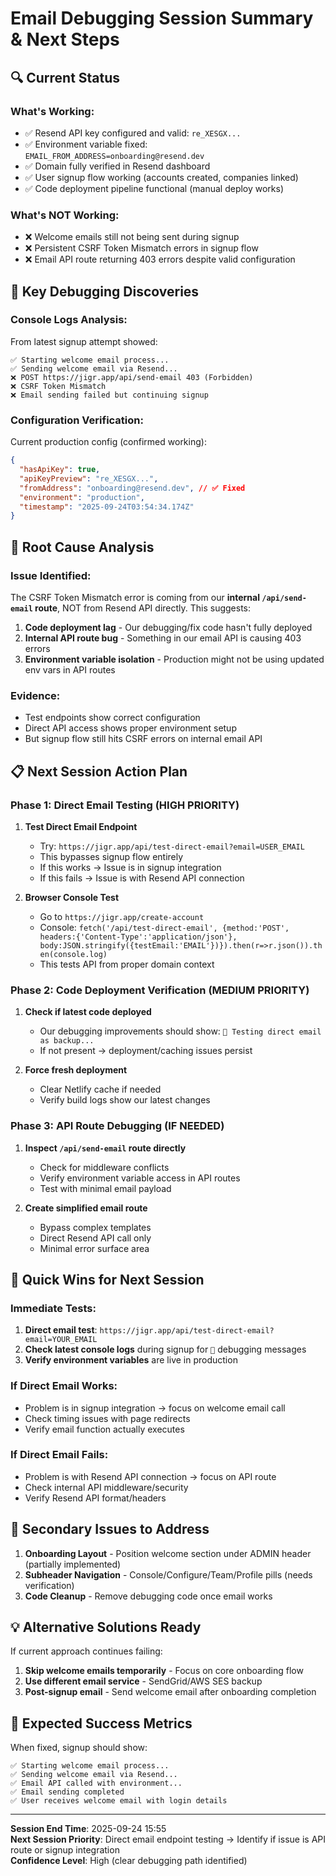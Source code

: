 # Email Debugging Session Summary & Next Steps

## 🔍 **Current Status**

### **What's Working:**
- ✅ Resend API key configured and valid: `re_XESGX...`
- ✅ Environment variable fixed: `EMAIL_FROM_ADDRESS=onboarding@resend.dev`
- ✅ Domain fully verified in Resend dashboard
- ✅ User signup flow working (accounts created, companies linked)
- ✅ Code deployment pipeline functional (manual deploy works)

### **What's NOT Working:**
- ❌ Welcome emails still not being sent during signup
- ❌ Persistent CSRF Token Mismatch errors in signup flow
- ❌ Email API route returning 403 errors despite valid configuration

## 🧪 **Key Debugging Discoveries**

### **Console Logs Analysis:**
From latest signup attempt showed:
```
✅ Starting welcome email process...
✅ Sending welcome email via Resend...
❌ POST https://jigr.app/api/send-email 403 (Forbidden)
❌ CSRF Token Mismatch
❌ Email sending failed but continuing signup
```

### **Configuration Verification:**
Current production config (confirmed working):
```json
{
  "hasApiKey": true,
  "apiKeyPreview": "re_XESGX...",
  "fromAddress": "onboarding@resend.dev", // ✅ Fixed
  "environment": "production",
  "timestamp": "2025-09-24T03:54:34.174Z"
}
```

## 🎯 **Root Cause Analysis**

### **Issue Identified:**
The CSRF Token Mismatch error is coming from our **internal `/api/send-email` route**, NOT from Resend API directly. This suggests:

1. **Code deployment lag** - Our debugging/fix code hasn't fully deployed
2. **Internal API route bug** - Something in our email API is causing 403 errors
3. **Environment variable isolation** - Production might not be using updated env vars in API routes

### **Evidence:**
- Test endpoints show correct configuration
- Direct API access shows proper environment setup
- But signup flow still hits CSRF errors on internal email API

## 📋 **Next Session Action Plan**

### **Phase 1: Direct Email Testing (HIGH PRIORITY)**
1. **Test Direct Email Endpoint**
   - Try: `https://jigr.app/api/test-direct-email?email=USER_EMAIL`
   - This bypasses signup flow entirely
   - If this works → Issue is in signup integration
   - If this fails → Issue is with Resend API connection

2. **Browser Console Test** 
   - Go to `https://jigr.app/create-account`
   - Console: `fetch('/api/test-direct-email', {method:'POST', headers:{'Content-Type':'application/json'}, body:JSON.stringify({testEmail:'EMAIL'})}).then(r=>r.json()).then(console.log)`
   - This tests API from proper domain context

### **Phase 2: Code Deployment Verification (MEDIUM PRIORITY)**
1. **Check if latest code deployed**
   - Our debugging improvements should show: `🧪 Testing direct email as backup...`
   - If not present → deployment/caching issues persist
   
2. **Force fresh deployment**
   - Clear Netlify cache if needed
   - Verify build logs show our latest changes

### **Phase 3: API Route Debugging (IF NEEDED)**
1. **Inspect `/api/send-email` route directly**
   - Check for middleware conflicts
   - Verify environment variable access in API routes
   - Test with minimal email payload

2. **Create simplified email route**
   - Bypass complex templates
   - Direct Resend API call only
   - Minimal error surface area

## 🔧 **Quick Wins for Next Session**

### **Immediate Tests:**
1. **Direct email test**: `https://jigr.app/api/test-direct-email?email=YOUR_EMAIL`
2. **Check latest console logs** during signup for `🧪` debugging messages
3. **Verify environment variables** are live in production

### **If Direct Email Works:**
- Problem is in signup integration → focus on welcome email call
- Check timing issues with page redirects
- Verify email function actually executes

### **If Direct Email Fails:**
- Problem is with Resend API connection → focus on API route
- Check internal API middleware/security
- Verify Resend API format/headers

## 🎨 **Secondary Issues to Address**

1. **Onboarding Layout** - Position welcome section under ADMIN header (partially implemented)
2. **Subheader Navigation** - Console/Configure/Team/Profile pills (needs verification)
3. **Code Cleanup** - Remove debugging code once email works

## 💡 **Alternative Solutions Ready**

If current approach continues failing:
1. **Skip welcome emails temporarily** - Focus on core onboarding flow
2. **Use different email service** - SendGrid/AWS SES backup
3. **Post-signup email** - Send welcome email after onboarding completion

## 📧 **Expected Success Metrics**

When fixed, signup should show:
```
✅ Starting welcome email process...
✅ Sending welcome email via Resend...
✅ Email API called with environment...
✅ Email sending completed
✅ User receives welcome email with login details
```

---
**Session End Time**: 2025-09-24 15:55  
**Next Session Priority**: Direct email endpoint testing → Identify if issue is API route or signup integration  
**Confidence Level**: High (clear debugging path identified)